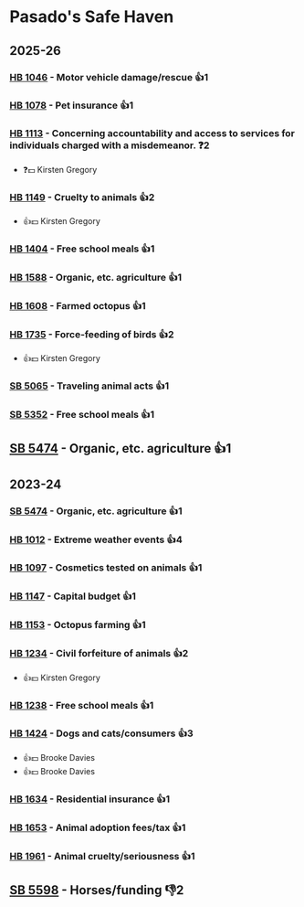 # Pasado's Safe Haven
## 2025-26

### [HB 1046](/bill/2025-26/hb/1046/) - Motor vehicle damage/rescue 👍1  

### [HB 1078](/bill/2025-26/hb/1078/) - Pet insurance 👍1  

### [HB 1113](/bill/2025-26/hb/1113/) - Concerning accountability and access to services for individuals charged with a misdemeanor.   ❓2
* ❓💵 Kirsten Gregory

### [HB 1149](/bill/2025-26/hb/1149/) - Cruelty to animals 👍2  
* 👍💵 Kirsten Gregory

### [HB 1404](/bill/2025-26/hb/1404/) - Free school meals 👍1  

### [HB 1588](/bill/2025-26/hb/1588/) - Organic, etc. agriculture 👍1  

### [HB 1608](/bill/2025-26/hb/1608/) - Farmed octopus 👍1  

### [HB 1735](/bill/2025-26/hb/1735/) - Force-feeding of birds 👍2  
* 👍💵 Kirsten Gregory

### [SB 5065](/bill/2025-26/sb/5065/) - Traveling animal acts 👍1  

### [SB 5352](/bill/2025-26/sb/5352/) - Free school meals 👍1  

## [SB 5474](/bill/2025-26/sb/5474/) - Organic, etc. agriculture 👍1  

## 2023-24

### [SB 5474](/bill/2023-24/sb/5474/) - Organic, etc. agriculture 👍1  

### [HB 1012](/bill/2023-24/hb/1012/) - Extreme weather events 👍4  

### [HB 1097](/bill/2023-24/hb/1097/) - Cosmetics tested on animals 👍1  

### [HB 1147](/bill/2023-24/hb/1147/) - Capital budget 👍1  

### [HB 1153](/bill/2023-24/hb/1153/) - Octopus farming 👍1  

### [HB 1234](/bill/2023-24/hb/1234/) - Civil forfeiture of animals 👍2  
* 👍💵 Kirsten Gregory

### [HB 1238](/bill/2023-24/hb/1238/) - Free school meals 👍1  

### [HB 1424](/bill/2023-24/hb/1424/) - Dogs and cats/consumers 👍3  
* 👍💵 Brooke Davies
* 👍💵 Brooke Davies

### [HB 1634](/bill/2023-24/hb/1634/) - Residential insurance 👍1  

### [HB 1653](/bill/2023-24/hb/1653/) - Animal adoption fees/tax 👍1  

### [HB 1961](/bill/2023-24/hb/1961/) - Animal cruelty/seriousness 👍1  

## [SB 5598](/bill/2023-24/sb/5598/) - Horses/funding  👎2 
